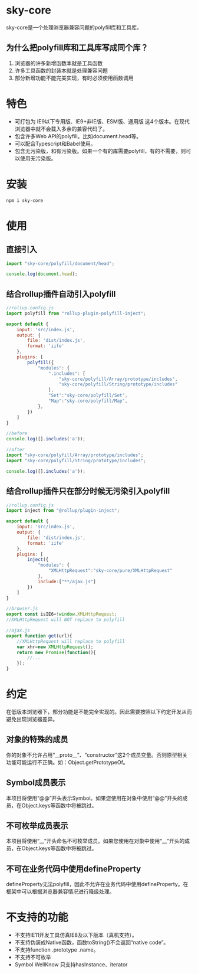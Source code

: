 # sky-core

sky-core是一个处理浏览器兼容问题的polyfill库和工具库。

## 为什么把polyfill库和工具库写成同个库？

1. 浏览器的许多新增函数本就是工具函数
2. 许多工具函数的封装本就是处理兼容问题
3. 部分新增功能不能完美实现，有时必须使用函数调用

# 特色

* 可打包为 IE9以下专用版、IE9+非IE版、ESM版、通用版 这4个版本。在现代浏览器中就不会载入多余的兼容代码了。
* 包含许多Web API的polyfill。比如document.head等。
* 可以配合Typescript和Babel使用。
* 包含无污染版，和有污染版。如果一个有的库需要polyfill，有的不需要，则可以使用无污染版。

# 安装

```bash
npm i sky-core
```

# 使用

## 直接引入

```javascript
import "sky-core/polyfill/document/head";

console.log(document.head);
```

## 结合rollup插件自动引入polyfill

```javascript
//rollup.config.js
import polyfill from "rollup-plugin-polyfill-inject";

export default {
	input: 'src/index.js',
	output: {
		file: 'dist/index.js',
		format: 'iife'
	},
	plugins: [
		polyfill({
			"modules": {
				".includes": [
					"sky-core/polyfill/Array/prototype/includes",
					"sky-core/polyfill/String/prototype/includes"
				],
				"Set":"sky-core/polyfill/Set",
				"Map":"sky-core/polyfill/Map",
			},
		})
	]
}
```

```javascript
//before
console.log([].includes('a'));
```

```javascript
//after
import "sky-core/polyfill/Array/prototype/includes";
import "sky-core/polyfill/String/prototype/includes";

console.log([].includes('a'));
```

## 结合rollup插件只在部分时候无污染引入polyfill

```javascript
//rollup.config.js
import inject from "@rollup/plugin-inject";

export default {
	input: 'src/index.js',
	output: {
		file: 'dist/index.js',
		format: 'iife'
	},
	plugins: [
		inject({
			"modules": {
				"XMLHttpRequest":"sky-core/pure/XMLHttpRequest"
			},
			include:["**/ajax.js"]
		})
	]
}
```

```javascript
//browser.js
export const isIE6=!window.XMLHttpRequest;
//XMLHttpRequest will NOT replace to polyfill
```

```javascript
//ajax.js
export function get(url){
	//XMLHttpRequest will replace to polyfill
	var xhr=new XMLHttpRequest();
	return new Promise(function(){
		//...
	});
}
```

# 约定

在低版本浏览器下，部分功能是不能完全实现的。因此需要按照以下约定开发从而避免出现浏览器差异。

## 对象的特殊的成员

你的对象不允许占用“\_\_proto\_\_”、“constructor”这2个成员变量。否则原型相关功能可能运行不正确。如：Object.getPrototypeOf。

## Symbol成员表示

本项目将使用“@@”开头表示Symbol。如果您使用在对象中使用“@@”开头的成员，在Object.keys等函数中将被跳过。

## 不可枚举成员表示

本项目将使用“\_\_”开头命名不可枚举成员。如果您使用在对象中使用“\_\_”开头的成员，在Object.keys等函数中将被跳过。

## 不可在业务代码中使用defineProperty

defineProperty无法polyfill，因此不允许在业务代码中使用defineProperty。在框架中可以根据浏览器兼容情况进行降级处理。

# 不支持的功能

* 不支持IE11开发工具仿真IE8及以下版本（真机支持）。
* 不支持伪装成Native函数，函数toString()不会返回“native code”。
* 不支持function .prototype .name。
* 不支持不可枚举
* Symbol WellKnow 只支持hasInstance、iterator